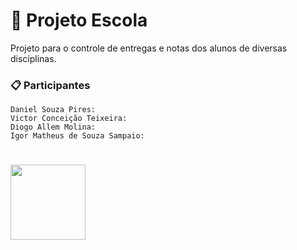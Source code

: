 # 🚀 Projeto Escola

Projeto para o controle de entregas e notas dos alunos de diversas disciplinas.

### 📋 Participantes


```
Daniel Souza Pires:
Victor Conceição Teixeira:
Diogo Allem Molina:
Igor Matheus de Souza Sampaio:

```

 
# <img src="https://cdn.iconscout.com/icon/free/png-256/java-43-569305.png" width="120">
